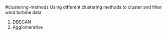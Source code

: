 #clustering-methods
Using different clustering methods to cluster and filter wind turbine data
1. DBSCAN
2. Agglomerative
